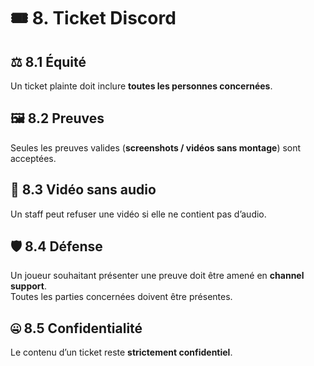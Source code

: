 # 🎟️ 8. Ticket Discord

## ⚖️ 8.1 Équité
Un ticket plainte doit inclure **toutes les personnes concernées**.

## 🖼️ 8.2 Preuves
Seules les preuves valides (**screenshots / vidéos sans montage**) sont acceptées.

## 🎥 8.3 Vidéo sans audio
Un staff peut refuser une vidéo si elle ne contient pas d’audio.

## 🛡️ 8.4 Défense
Un joueur souhaitant présenter une preuve doit être amené en **channel support**.  
Toutes les parties concernées doivent être présentes.

## 🤐 8.5 Confidentialité
Le contenu d’un ticket reste **strictement confidentiel**.
